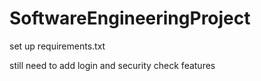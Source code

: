 # SoftwareEngineeringProject


set up requirements.txt


still need to add login and security check features